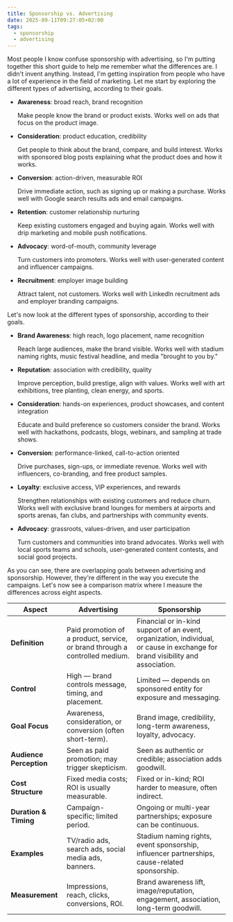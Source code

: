 ```yaml
---
title: Sponsorship vs. Advertising
date: 2025-09-11T09:27:05+02:00
tags:
  - sponsorship
  - advertising
---
```

Most people I know confuse sponsorship with advertising, so I'm putting together this short guide to help me remember what the differences are. I didn't invent anything. Instead, I'm getting inspiration from people who have a lot of experience in the field of marketing. Let me start by exploring the different types of advertising, according to their goals.

- **Awareness**: broad reach, brand recognition
  
  Make people know the brand or product exists. Works well on ads that focus on the product image.
  
- **Consideration**: product education, credibility
  
  Get people to think about the brand, compare, and build interest. Works with sponsored blog posts explaining what the product does and how it works.
  
- **Conversion**: action-driven, measurable ROI
  
  Drive immediate action, such as signing up or making a purchase. Works well with Google search results ads and email campaigns.
  
- **Retention**: customer relationship nurturing
  
  Keep existing customers engaged and buying again. Works well with drip marketing and mobile push notifications.
  
- **Advocacy**: word-of-mouth, community leverage
  
  Turn customers into promoters. Works well with user-generated content and influencer campaigns.
  
- **Recruitment**: employer image building
  
  Attract talent, not customers. Works well with LinkedIn recruitment ads and employer branding campaigns.
  
Let's now look at the different types of sponsorship, according to their goals.

- **Brand Awareness**: high reach, logo placement, name recognition
  
  Reach large audiences, make the brand visible. Works well with stadium naming rights, music festival headline, and media "brought to you by."
  
- **Reputation**: association with credibility, quality
  
  Improve perception, build prestige, align with values. Works well with art exhibitions, tree planting, clean energy, and sports.
  
- **Consideration**: hands-on experiences, product showcases, and content integration
  
  Educate and build preference so customers consider the brand. Works well with hackathons, podcasts, blogs, webinars, and sampling at trade shows.
  
- **Conversion**: performance-linked, call-to-action oriented
  
  Drive purchases, sign-ups, or immediate revenue. Works well with influencers, co-branding, and free product samples.
  
- **Loyalty**: exclusive access, VIP experiences, and rewards
  
  Strengthen relationships with existing customers and reduce churn. Works well with exclusive brand lounges for members at airports and sports arenas, fan clubs, and partnerships with community events.
  
- **Advocacy**: grassroots, values-driven, and user participation
  
  Turn customers and communities into brand advocates. Works well with local sports teams and schools, user-generated content contests, and social good projects.

As you can see, there are overlapping goals between advertising and sponsorship. However, they're different in the way you execute the campaigns. Let's now see a comparison matrix where I measure the differences across eight aspects.

| **Aspect**              | **Advertising**                                                             | **Sponsorship**                                                                                                                |
| ----------------------- | --------------------------------------------------------------------------- | ------------------------------------------------------------------------------------------------------------------------------ |
| **Definition**          | Paid promotion of a product, service, or brand through a controlled medium. | Financial or in-kind support of an event, organization, individual, or cause in exchange for brand visibility and association. |
| **Control**             | High — brand controls message, timing, and placement.                       | Limited — depends on sponsored entity for exposure and messaging.                                                              |
| **Goal Focus**          | Awareness, consideration, or conversion (often short-term).                 | Brand image, credibility, long-term awareness, loyalty, advocacy.                                                              |
| **Audience Perception** | Seen as paid promotion; may trigger skepticism.                             | Seen as authentic or credible; association adds goodwill.                                                                      |
| **Cost Structure**      | Fixed media costs; ROI is usually measurable.                               | Fixed or in-kind; ROI harder to measure, often indirect.                                                                       |
| **Duration & Timing**   | Campaign-specific; limited period.                                          | Ongoing or multi-year partnerships; exposure can be continuous.                                                                |
| **Examples**            | TV/radio ads, search ads, social media ads, banners.                        | Stadium naming rights, event sponsorship, influencer partnerships, cause-related sponsorship.                                  |
| **Measurement**         | Impressions, reach, clicks, conversions, ROI.                               | Brand awareness lift, image/reputation, engagement, association, long-term goodwill.                                           |
